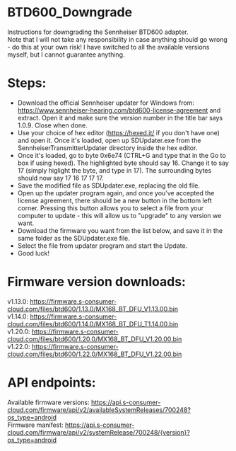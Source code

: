 # BTD600_Downgrade
Instructions for downgrading the Sennheiser BTD600 adapter.<br>Note that I will not take any responsibility in case anything should go wrong - do this at your own risk! I have switched to all the available versions myself, but I cannot guarantee anything.  

# Steps:
* Download the official Sennheiser updater for Windows from: https://www.sennheiser-hearing.com/btd600-license-agreement and extract. Open it and make sure the version number in the title bar says 1.0.9. Close when done.
* Use your choice of hex editor (https://hexed.it/ if you don't have one) and open it. Once it's loaded, open up SDUpdater.exe from the SennheiserTransmitterUpdater directory inside the hex editor.
* Once it's loaded, go to byte 0x6e74 (CTRL+G and type that in the Go to box if using hexed). The highlighted byte should say 16. Change it to say 17 (simply higlight the byte, and type in 17). The surrounding bytes should now say 17 16 *17* 17 17.
* Save the modified file as SDUpdater.exe, replacing the old file.
* Open up the updater program again, and once you've accepted the license agreement, there should be a new button in the bottom left corner. Pressing this button allows you to select a file from your computer to update - this will allow us to "upgrade" to any version we want.
* Download the firmware you want from the list below, and save it in the same folder as the SDUpdater.exe file.
* Select the file from updater program and start the Update.
* Good luck!

# Firmware version downloads:
v1.13.0: https://firmware.s-consumer-cloud.com/files/btd600/1.13.0/MX168_BT_DFU_V1.13.00.bin<br>
v1.14.0: https://firmware.s-consumer-cloud.com/files/btd600/1.14.0/MX168_BT_DFU_T1.14.00.bin<br>
v1.20.0: https://firmware.s-consumer-cloud.com/files/btd600/1.20.0/MX168_BT_DFU_V1.20.00.bin<br>
v1.22.0: https://firmware.s-consumer-cloud.com/files/btd600/1.22.0/MX168_BT_DFU_V1.22.00.bin<br>

# API endpoints:
Available firmware versions: https://api.s-consumer-cloud.com/firmware/api/v2/availableSystemReleases/700248?os_type=android<br>
Firmware manifest: https://api.s-consumer-cloud.com/firmware/api/v2/systemRelease/700248/{version}?os_type=android<br>

